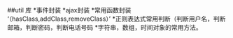 ##util 库
*事件封装
*ajax封装
*常用函数封装 ‘（hasClass,addClass,removeClass）’
*正则表达式常用判断（判断用户名，判断邮箱，判断密码，判断电话号码
*字符串，数组，时间对象的常用方法。
